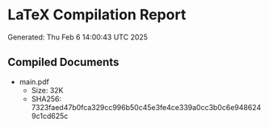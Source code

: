 # LaTeX Compilation Report
Generated: Thu Feb  6 14:00:43 UTC 2025
## Compiled Documents
- main.pdf
  - Size: 32K
  - SHA256: 7323faed47b0fca329cc996b50c45e3fe4ce339a0cc3b0c6e9486249c1cd625c
